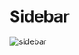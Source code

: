 # Sidebar
![sidebar](https://user-images.githubusercontent.com/55457122/184930000-c275e592-f3e6-436b-bf19-5dfdd532ba02.png)
